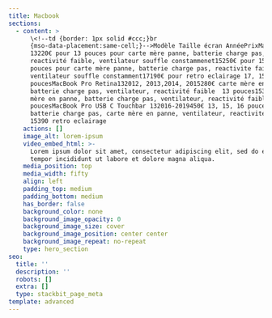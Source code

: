 ```yaml
---
title: Macbook
sections:
  - content: >
      \<!--td {border: 1px solid #ccc;}br
      {mso-data-placement:same-cell;}-->Modèle Taille écran AnnéePrixMacBook Pro
      13220€ pour 13 pouces pour carte mère panne, batterie charge pas,
      reactivité faible, ventilateur souffle constammenet15250€ pour 15, 17
      pouces pour carte mère panne, batterie charge pas, reactivite faible,
      ventilateur souffle constamment17190€ pour retro eclairage 17, 15
      poucesMacBook Pro Retina132012, 2013,2014, 2015280€ carte mère en pannes,
      batterie charge pas, ventilateur, reactivité faible  13 pouces15320€ carte
      mère en panne, batterie charge pas, ventilateur, reactivité faible 15
      poucesMacBook Pro USB C Touchbar 132016-2019450€ 13, 15, 16 pouces
      batterie charge pas, carte mère en panne, ventilateur, reactivité faible
      15390 retro eclairage
    actions: []
    image_alt: lorem-ipsum
    video_embed_html: >-
      Lorem ipsum dolor sit amet, consectetur adipiscing elit, sed do eiusmod
      tempor incididunt ut labore et dolore magna aliqua.
    media_position: top
    media_width: fifty
    align: left
    padding_top: medium
    padding_bottom: medium
    has_border: false
    background_color: none
    background_image_opacity: 0
    background_image_size: cover
    background_image_position: center center
    background_image_repeat: no-repeat
    type: hero_section
seo:
  title: ''
  description: ''
  robots: []
  extra: []
  type: stackbit_page_meta
template: advanced
---
```

